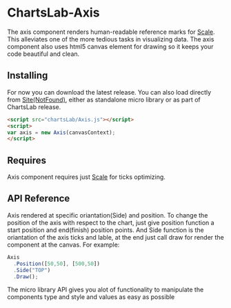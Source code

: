# ChartsLab-Axis
The axis component renders human-readable reference marks for [Scale](https://github.com/HishamElamir/ChartsLab-Scale/). This alleviates one of the more tedious tasks in visualizing data.
The axis component also uses html5 canvas element for drawing so it keeps your code beautiful and clean.

## Installing
For now you can download the latest release. You can also load directly from [Site(NotFound)](https://github.com/HishamElamir/), either as standalone micro library or as part of ChartsLab release.
```html
<script src="chartsLab/Axis.js"></script>
<script>
var axis = new Axis(canvasContext);
</script>
```

## Requires
Axis component requires just [Scale](https://github.com/HishamElamir/ChartsLab-Scale/) for ticks optimizing.

## API Reference

Axis rendered at specific oriantation(Side) and position. To change the position of the axis with respect to the chart, just give position function a start position and end(finish) position points. And Side function is the oriantation of the axis ticks and lable, at the end just call draw for render the component at the canvas. For example:

```js
Axis
  .Position([50,50], [500,50])
  .Side("TOP")
  .Draw();
```
The micro library API gives you alot of functionality to manipulate the components type and style and values as easy as possible

